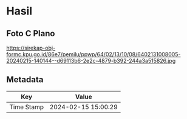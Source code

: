 # Hasil

## Foto C Plano

https://sirekap-obj-formc.kpu.go.id/86e7/pemilu/ppwp/64/02/13/10/08/6402131008005-20240215-140144--d69113b6-2e2c-4879-b392-244a3a515826.jpg


## Metadata

| Key        | Value               |
| ---------- | ------------------- |
| Time Stamp | 2024-02-15 15:00:29 |



